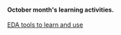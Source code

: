 #### October month's learning activities.

[EDA tools to learn and use](https://github.com/dicdesign/ieeeMentorshipHyd/blob/main/internshipRoadmap/4%20cover%20in%20october/tools%20to%20use.txt)
